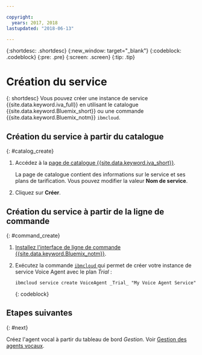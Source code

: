 ```yaml
---

copyright:
  years: 2017, 2018
lastupdated: "2018-06-13"

---
```


{:shortdesc: .shortdesc}
{:new_window: target="_blank"}
{:codeblock: .codeblock}
{:pre: .pre}
{:screen: .screen}
{:tip: .tip}


# Création du service

{: shortdesc}
Vous pouvez créer une instance de service {{site.data.keyword.iva_full}} en utilisant le catalogue {{site.data.keyword.Bluemix_short}} ou une commande {{site.data.keyword.Bluemix_notm}} `ibmcloud`.

## Création du service à partir du catalogue
{: #catalog_create}

1. Accédez à la [page de catalogue {{site.data.keyword.iva_short}}](https://console.bluemix.net/catalog/services/voice-agent-with-watson).

   La page de catalogue contient des informations sur le service et ses plans de tarification. Vous pouvez modifier la valeur **Nom de service**.

2. Cliquez sur **Créer**.

## Création du service à partir de la ligne de commande
{: #command_create}

1. [Installez l'interface de ligne de commande {{site.data.keyword.Bluemix_notm}}](../../cli/reference/bluemix_cli/get_started.html).

2. Exécutez la commande [`ibmcloud` ](../../cli/reference/bluemix_cli/bx_cli.html#bluemix_cli) qui permet de créer votre instance de service Voice Agent avec le plan _Trial_ :

   ```
   ibmcloud service create VoiceAgent _Trial_ "My Voice Agent Service"
   ```
   {: codeblock}

## Etapes suivantes
{: #next}

Créez l'agent vocal à partir du tableau de bord _Gestion_. Voir [Gestion des agents vocaux](managing.html).
